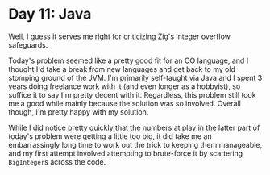 # Day 11: Java

Well, I guess it serves me right for criticizing Zig's integer overflow safeguards.

Today's problem seemed like a pretty good fit for an OO language, and I thought I'd take a break from new languages and
get back to my old stomping ground of the JVM. I'm primarily self-taught via Java and I spent 3 years doing freelance
work with it (and even longer as a hobbyist), so suffice it to say I'm pretty decent with it. Regardless, this problem
still took me a good while mainly because the solution was so involved. Overall though, I'm pretty happy with my
solution.

While I did notice pretty quickly that the numbers at play in the latter part of today's problem were getting a little
too big, it did take me an embarrassingly long time to work out the trick to keeping them manageable, and my first
attempt involved attempting to brute-force it by scattering `BigInteger`s across the code.
